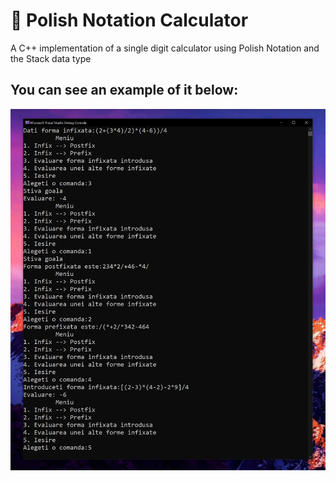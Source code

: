 # 💾 Polish Notation Calculator
A C++ implementation of a single digit calculator using Polish Notation and the Stack data type
## You can see an example of it below:

<div>
    <img src="media/Exemplu.PNG">
</div>

